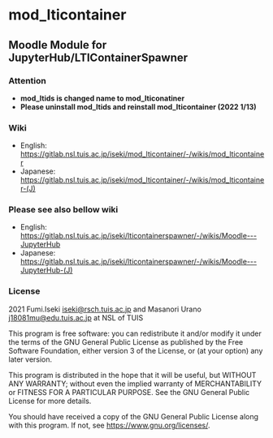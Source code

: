 # mod_lticontainer 

## Moodle Module for JupyterHub/LTIContainerSpawner

### Attention 
- **mod_ltids is changed name to mod_lticonatiner**
- **Please uninstall mod_ltids and reinstall mod_lticontainer (2022 1/13)**

### Wiki
- English:  https://gitlab.nsl.tuis.ac.jp/iseki/mod_lticontainer/-/wikis/mod_lticontainer
- Japanese: https://gitlab.nsl.tuis.ac.jp/iseki/mod_lticontainer/-/wikis/mod_lticontainer-(J)

### Please see also bellow wiki
* English:  https://gitlab.nsl.tuis.ac.jp/iseki/lticontainerspawner/-/wikis/Moodle---JupyterHub
* Japanese: https://gitlab.nsl.tuis.ac.jp/iseki/lticontainerspawner/-/wikis/Moodle---JupyterHub-(J)



### License

2021 Fumi.Iseki <iseki@rsch.tuis.ac.jp> and Masanori Urano <j18081mu@edu.tuis.ac.jp> at NSL of TUIS

This program is free software: you can redistribute it and/or modify it under
the terms of the GNU General Public License as published by the Free Software
Foundation, either version 3 of the License, or (at your option) any later
version.

This program is distributed in the hope that it will be useful, but WITHOUT ANY
WARRANTY; without even the implied warranty of MERCHANTABILITY or FITNESS FOR A
PARTICULAR PURPOSE.  See the GNU General Public License for more details.

You should have received a copy of the GNU General Public License along with
this program.  If not, see <https://www.gnu.org/licenses/>.
